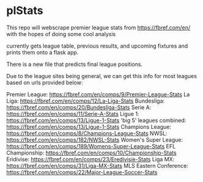 # plStats
This repo will webscrape premier league stats from https://fbref.com/en/ with the hopes of doing some cool analysis 

currently gets league table, previous results, and upcoming fixtures and prints them onto a flask app.

There is a new file that predicts final league positions.


Due to the league sites being general, we can get this info for most leagues based on urls provided below:

Premier League: https://fbref.com/en/comps/9/Premier-League-Stats
La Liga: https://fbref.com/en/comps/12/La-Liga-Stats
Bundesliga: https://fbref.com/en/comps/20/Bundesliga-Stats
Serie A: https://fbref.com/en/comps/11/Serie-A-Stats
Ligue 1: https://fbref.com/en/comps/13/Ligue-1-Stats
'big 5' leagues combined: https://fbref.com/en/comps/13/Ligue-1-Stats
Champions League: https://fbref.com/en/comps/8/Champions-League-Stats
NWSL: https://fbref.com/en/comps/182/NWSL-Stats
Women's Super League: https://fbref.com/en/comps/189/Womens-Super-League-Stats
EFL Championship: https://fbref.com/en/comps/10/Championship-Stats
Eridivise: https://fbref.com/en/comps/23/Eredivisie-Stats
Liga MX: https://fbref.com/en/comps/31/Liga-MX-Stats
MLS Eastern Conference: https://fbref.com/en/comps/22/Major-League-Soccer-Stats